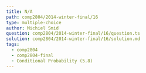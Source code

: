 ```yaml
---
title: N/A
path: comp2804/2014-winter-final/16
type: multiple-choice
author: Michiel Smid
question: comp2804/2014-winter-final/16/question.ts
solution: comp2804/2014-winter-final/16/solution.md
tags:
  - comp2804
  - comp2804-final
  - Conditional Probability (5.8)
---
```

